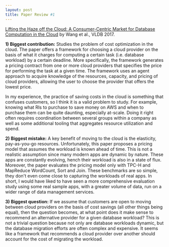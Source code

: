 ```yaml
---
layout: post
title: Paper Review #1
---
```


<a href="http://www.vldb.org/pvldb/vol10/p373-wang.pdf">Lifting the Haze off the Cloud: A Consumer-Centric Market for Database Computation in the Cloud</a> by Wang et al., VLDB 2017. 

**1) Biggest contribution:** Studies the problem of cost optimization in the cloud. The paper offers a framework for choosing a cloud provider on the basis of what it charges for computing a certain task (i.e. database workload) by a certain deadline. More specifically, the framework generates a pricing contract from one or more cloud providers that specifies the price for performing the task at a given time. The framework uses an agent approach to acquire knowledge of the resources, capacity, and pricing of cloud providers, allowing the user to choose the provider that offers the lowest price. 

In my experience, the practice of saving costs in the cloud is something that confuses customers, so I think it is a valid problem to study. For example, knowing what RIs to purchase to save money on AWS and when to purchase them can be quite daunting, especially at-scale. Doing it right often requires coordination between several groups within a company as well as some additional tooling that aggregates resource utilization and spend. 

**2) Biggest mistake:** A key benefit of moving to the cloud is the elasticity, pay-as-you-go resources. Unfortunately, this paper proposes a pricing model that assumes the workload is known ahead of time. This is not a realistic assumption since many modern apps are dynamic by nature. These apps are constantly evolving, hench their workload is also in a state of flux. Moreover, the paper evaluates the pricing model only with TPC-H and MapReduce WordCount, Sort and Join. These benchmarks are so simple, they don't even come close to capturing the workloads of real apps. In short, I would have liked to have seen a more comprehensive evaluation study using some real sample apps, with a greater volume of data, run on a wider range of data management services. 

**3) Biggest question:** If we assume that customers are open to moving between cloud providers on the basis of cost savings (all other things being equal), then the question becomes, at what point does it make sense to recommend an alternative provider for a given database workload? This is not a trivial question because not only are database workloads dynamic, but the database migration efforts are often complex and expensive. It seems like a framework that recommends a cloud provider over another should account for the cost of migrating the workload. 